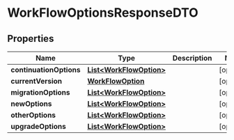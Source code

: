 

# WorkFlowOptionsResponseDTO


## Properties

Name | Type | Description | Notes
------------ | ------------- | ------------- | -------------
**continuationOptions** | [**List&lt;WorkFlowOption&gt;**](WorkFlowOption.md) |  |  [optional]
**currentVersion** | [**WorkFlowOption**](WorkFlowOption.md) |  |  [optional]
**migrationOptions** | [**List&lt;WorkFlowOption&gt;**](WorkFlowOption.md) |  |  [optional]
**newOptions** | [**List&lt;WorkFlowOption&gt;**](WorkFlowOption.md) |  |  [optional]
**otherOptions** | [**List&lt;WorkFlowOption&gt;**](WorkFlowOption.md) |  |  [optional]
**upgradeOptions** | [**List&lt;WorkFlowOption&gt;**](WorkFlowOption.md) |  |  [optional]



